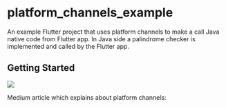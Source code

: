 # platform_channels_example

An example Flutter project that uses platform channels to make a call Java native code from Flutter app. In Java side a palindrome checker is implemented and called by the Flutter app.

## Getting Started
![](https://media.giphy.com/media/dJJ1Dek7KbhKUcvcQO/giphy.gif)

Medium article which explains about platform channels: 
